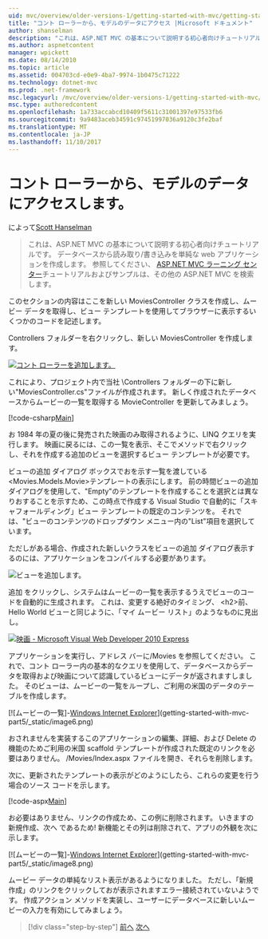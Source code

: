 ```yaml
---
uid: mvc/overview/older-versions-1/getting-started-with-mvc/getting-started-with-mvc-part5
title: "コント ローラーから、モデルのデータにアクセス |Microsoft ドキュメント"
author: shanselman
description: "これは、ASP.NET MVC の基本について説明する初心者向けチュートリアルです。 データベースから読み取り/書き込みを単純な web アプリケーションを作成します。"
ms.author: aspnetcontent
manager: wpickett
ms.date: 08/14/2010
ms.topic: article
ms.assetid: 004703cd-e0e9-4ba7-9974-1b0475c71222
ms.technology: dotnet-mvc
ms.prod: .net-framework
msc.legacyurl: /mvc/overview/older-versions-1/getting-started-with-mvc/getting-started-with-mvc-part5
msc.type: authoredcontent
ms.openlocfilehash: 1a733accabcd10409f5611c31001397e97533fb6
ms.sourcegitcommit: 9a9483aceb34591c97451997036a9120c3fe2baf
ms.translationtype: MT
ms.contentlocale: ja-JP
ms.lasthandoff: 11/10/2017
---
```

<a name="accessing-your-models-data-from-a-controller"></a>コント ローラーから、モデルのデータにアクセスします。
====================
によって[Scott Hanselman](https://github.com/shanselman)

> これは、ASP.NET MVC の基本について説明する初心者向けチュートリアルです。 データベースから読み取り/書き込みを単純な web アプリケーションを作成します。 参照してください、 [ASP.NET MVC ラーニング センター](../../../index.md)チュートリアルおよびサンプルは、その他の ASP.NET MVC を検索します。


このセクションの内容はここを新しい MoviesController クラスを作成し、ムービー データを取得し、ビュー テンプレートを使用してブラウザーに表示するいくつかのコードを記述します。

Controllers フォルダーを右クリックし、新しい MoviesController を作成します。

[![コント ローラーを追加します。](getting-started-with-mvc-part5/_static/image2.png)](getting-started-with-mvc-part5/_static/image1.png)

これにより、プロジェクト内で当社 \Controllers フォルダーの下に新しい"MoviesController.cs"ファイルが作成されます。 新しく作成されたデータベースからムービーの一覧を取得する MovieController を更新してみましょう。

[!code-csharp[Main](getting-started-with-mvc-part5/samples/sample1.cs)]

お 1984 年の夏の後に発売された映画のみ取得されるように、LINQ クエリを実行します。 映画に戻るには、この一覧を表示、そこでメソッドで右クリックし、それを作成する追加のビューを選択するビュー テンプレートが必要です。

ビューの追加 ダイアログ ボックスでおを示す一覧を渡している&lt;Movies.Models.Movie&gt;テンプレートの表示にします。 前の時間ビューの追加 ダイアログを使用して、"Empty"のテンプレートを作成することを選択とは異なりおすることを示すため、この時点で作成する Visual Studio で自動的に「スキャフォールディング」ビュー テンプレートの既定のコンテンツを。 それでは、"ビューのコンテンツのドロップダウン メニュー内の"List"項目を選択しています。

ただしがある場合、作成された新しいクラスをビューの追加 ダイアログ表示するのには、アプリケーションをコンパイルする必要があります。

![ビューを追加します。](getting-started-with-mvc-part5/_static/image3.png)

追加 をクリックし、システムはムービーの一覧を表示するうえでビューのコードを自動的に生成されます。 これは、変更する絶好のタイミング、 &lt;h2&gt;前、Hello World ビューと同じように、「マイ ムービー リスト」のようなものに見出し。

[![映画 - Microsoft Visual Web Developer 2010 Express](getting-started-with-mvc-part5/_static/image5.png)](getting-started-with-mvc-part5/_static/image4.png)

アプリケーションを実行し、アドレス バーに/Movies を参照してください。 これで、コント ローラー内の基本的なクエリを使用して、データベースからデータを取得および映画について認識しているビューにデータが返されますしました。 そのビューは、ムービーの一覧をループし、ご利用の米国のデータのテーブルを作成します。

[![ムービーの一覧]-[Windows Internet Explorer](getting-started-with-mvc-part5/_static/image7.png)](getting-started-with-mvc-part5/_static/image6.png)

おされませんを実装するこのアプリケーションの編集、詳細、および Delete の機能のためご利用の米国 scaffold テンプレートが作成された既定のリンクを必要はありません。 /Movies/Index.aspx ファイルを開き、それらを削除します。

次に、更新されたテンプレートの表示がどのようにしたら、これらの変更を行う場合のソース コードを示します。

[!code-aspx[Main](getting-started-with-mvc-part5/samples/sample2.aspx)]

お必要はありません、リンクの作成ため、この例に削除されます。 いきますの新規作成、次へ であるため! 新機能とその列は削除されて、アプリの外観を次に示します。

[![ムービーの一覧]-[Windows Internet Explorer](getting-started-with-mvc-part5/_static/image9.png)](getting-started-with-mvc-part5/_static/image8.png)

ムービー データの単純なリスト表示があるようになりました。 ただし、「新規作成」のリンクをクリックしておが表示されますエラー接続されていないようです。 作成アクション メソッドを実装し、ユーザーにデータベースに新しいムービーの入力を有効にしてみましょう。

>[!div class="step-by-step"]
[前へ](getting-started-with-mvc-part4.md)
[次へ](getting-started-with-mvc-part6.md)
